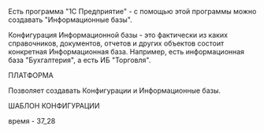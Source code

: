 
Есть программа "1С Предприятие" - с помощью этой программы можно создавать "Информационные базы". 

Конфигурация Информационной базы - это фактически из каких справочников, документов, отчетов и других объектов состоит конкретная Информационная база. Например, есть информационная база "Бухгалтерия", а есть ИБ "Торговля".


ПЛАТФОРМА

Позволяет создавать Конфигурации и Информационные базы.


ШАБЛОН КОНФИГУРАЦИИ

время - 37_28